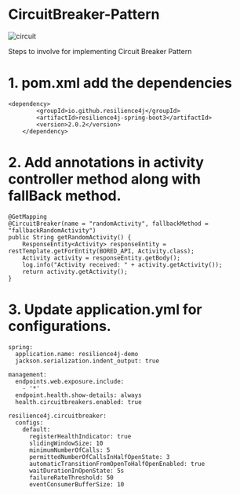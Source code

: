 # CircuitBreaker-Pattern

![circuit](https://github.com/user-attachments/assets/71a664c7-d4ae-412e-b704-bf6208450429)


Steps to involve for implementing Circuit Breaker Pattern

# 1. pom.xml add the dependencies

	<dependency>
			<groupId>io.github.resilience4j</groupId>
			<artifactId>resilience4j-spring-boot3</artifactId>
			<version>2.0.2</version>
		</dependency>

# 2. Add annotations in activity controller method along with fallBack method.

    @GetMapping
    @CircuitBreaker(name = "randomActivity", fallbackMethod = "fallbackRandomActivity")
    public String getRandomActivity() {
        ResponseEntity<Activity> responseEntity = restTemplate.getForEntity(BORED_API, Activity.class);
        Activity activity = responseEntity.getBody();
        log.info("Activity received: " + activity.getActivity());
        return activity.getActivity();
    }

# 3. Update application.yml for configurations.

    spring:
      application.name: resilience4j-demo
      jackson.serialization.indent_output: true
    
    management:
      endpoints.web.exposure.include:
        - '*'
      endpoint.health.show-details: always
      health.circuitbreakers.enabled: true
    
    resilience4j.circuitbreaker:
      configs:
        default:
          registerHealthIndicator: true
          slidingWindowSize: 10
          minimumNumberOfCalls: 5
          permittedNumberOfCallsInHalfOpenState: 3
          automaticTransitionFromOpenToHalfOpenEnabled: true
          waitDurationInOpenState: 5s
          failureRateThreshold: 50
          eventConsumerBufferSize: 10
